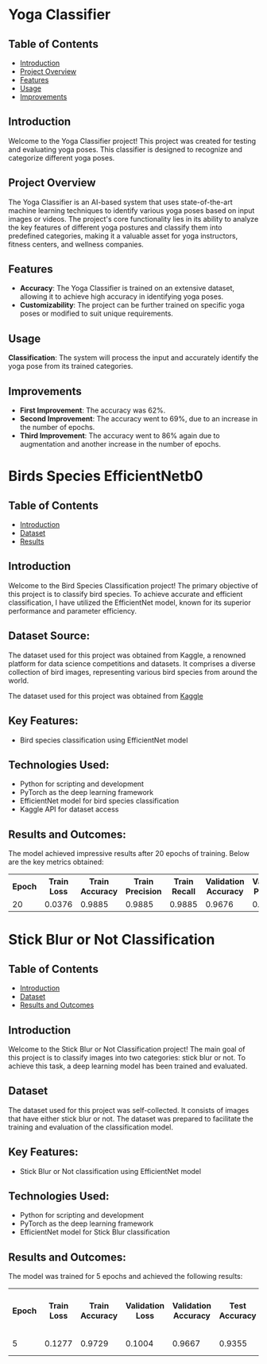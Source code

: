 <!DOCTYPE html>
<html>

<head>
  <title>Yoga Classifier</title>
</head>

<body>
  <h1>Yoga Classifier</h1>

  <h2>Table of Contents</h2>
  <ul>
    <li><a href="#introduction">Introduction</a></li>
    <li><a href="#projectOverview">Project Overview</a></li>
    <li><a href="#features">Features</a></li>
    <li><a href="#usage">Usage</a></li>
    <li><a href="#improvements">Improvements</a></li>
  </ul>

  <h2 id="introduction">Introduction</h2>
  <p>Welcome to the Yoga Classifier project! This project was created for testing and evaluating yoga poses. This
    classifier is designed to recognize and categorize different yoga poses.</p>

  <h2 id="Overview">Project Overview</h2>
  <p>The Yoga Classifier is an AI-based system that uses state-of-the-art machine learning techniques to identify various
    yoga poses based on input images or videos. The project's core functionality lies in its ability to analyze the key
    features of different yoga postures and classify them into predefined categories, making it a valuable asset for
    yoga instructors, fitness centers, and wellness companies.</p>

  <h2 id="features">Features</h2>
  <ul>
    <li><strong>Accuracy</strong>: The Yoga Classifier is trained on an extensive dataset, allowing it to achieve high
      accuracy in identifying yoga poses.</li>
    <li><strong>Customizability</strong>: The project can be further trained on specific yoga poses or modified to suit
      unique requirements.</li>
  </ul>

  <h2 id="usage">Usage</h2>
  <p><strong>Classification</strong>: The system will process the input and accurately identify the yoga pose from its
    trained categories.</p>

  <h2 id="improvements">Improvements</h2>
  <ul>
    <li><strong>First Improvement</strong>: The accuracy was 62%.</li>
    <li><strong>Second Improvement</strong>: The accuracy went to 69%, due to an increase in the number of epochs.</li>
    <li><strong>Third Improvement</strong>: The accuracy went to 86% again due to augmentation and another increase in
      the number of epochs.</li>
  </ul>

  <h1> Birds Species EfficientNetb0</h1>

  <h2>Table of Contents</h2>
  <ul>
    <li><a href="#birdsIntroduction">Introduction</a></li>
    <li><a href="#birdsDataset">Dataset</a></li>
    <li><a href="#birdsResults">Results</a></li>
  </ul>

  <h2 id="Introduction">Introduction</h2>
  <p>Welcome to the Bird Species Classification project! The primary objective of this project is to classify bird
    species. To achieve accurate and efficient classification, I have utilized the EfficientNet model, known for its
    superior performance and parameter efficiency.</p>

  <h2 id="Dataset">Dataset Source:</h2>
  <p>The dataset used for this project was obtained from Kaggle, a renowned platform for data science competitions and
    datasets. It comprises a diverse collection of bird images, representing various bird species from around the
    world.</p>
  <p>The dataset used for this project was obtained from <a href="https://www.kaggle.com/dataset-url"
      target="_blank">Kaggle</a></p>

  <h2>Key Features:</h2>
  <ul>
    <li>Bird species classification using EfficientNet model</li>
  </ul>

  <h2>Technologies Used:</h2>
  <ul>
    <li>Python for scripting and development</li>
    <li>PyTorch as the deep learning framework</li>
    <li>EfficientNet model for bird species classification</li>
    <li>Kaggle API for dataset access</li>
  </ul>

  <h2 id="Results">Results and Outcomes:</h2>
  <p>The model achieved impressive results after 20 epochs of training. Below are the key metrics obtained:</p>

  <table>
    <tr>
      <th>Epoch</th>
      <th>Train Loss</th>
      <th>Train Accuracy</th>
      <th>Train Precision</th>
      <th>Train Recall</th>
      <th>Validation Accuracy</th>
      <th>Validation Precision</th>
      <th>Validation Recall</th>
    </tr>
    <tr>
      <td>20</td>
      <td>0.0376</td>
      <td>0.9885</td>
      <td>0.9885</td>
      <td>0.9885</td>
      <td>0.9676</td>
      <td>0.9742</td>
      <td>0.9676</td>
    </tr>
  </table>

  <h1>Stick Blur or Not Classification</h1>

  <h2>Table of Contents</h2>
  <ul>
    <li><a href="#stickIntroduction">Introduction</a></li>
    <li><a href="#stickDataset">Dataset</a></li>
    <li><a href="#stickResults">Results and Outcomes</a></li>
  </ul>

  <h2 id="Introduction">Introduction</h2>
  <p>Welcome to the Stick Blur or Not Classification project! The main goal of this project is to classify images into
    two categories: stick blur or not. To achieve this task, a deep learning model has been trained and evaluated.</p>

  <h2 id="Dataset">Dataset</h2>
  <p>The dataset used for this project was self-collected. It consists of images that have either stick blur or not.
    The dataset was prepared to facilitate the training and evaluation of the classification model.</p>

  <h2>Key Features:</h2>
  <ul>
    <li>Stick Blur or Not classification using EfficientNet model</li>
  </ul>

  <h2>Technologies Used:</h2>
  <ul>
    <li>Python for scripting and development</li>
    <li>PyTorch as the deep learning framework</li>
    <li>EfficientNet model for Stick Blur classification</li>
  </ul>

  <h2 id="Results">Results and Outcomes:</h2>
  <p>The model was trained for 5 epochs and achieved the following results:</p>

  <table>
    <tr>
      <th>Epoch</th>
      <th>Train Loss</th>
      <th>Train Accuracy</th>
      <th>Validation Loss</th>
      <th>Validation Accuracy</th>
      <th>Test Accuracy</th>
      <th>Average Inference Time per Iteration</th>
    </tr>
    <tr>
      <td>5</td>
      <td>0.1277</td>
      <td>0.9729</td>
      <td>0.1004</td>
      <td>0.9667</td>
      <td>0.9355</td>
      <td>0.0473 seconds</td>
    </tr>
  </table>
</body>

</html>
